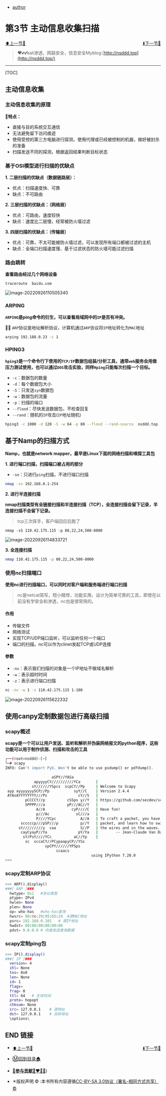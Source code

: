 + [author](https://github.com/3293172751/cs-awesome-Block_Chain)

# 第3节 主动信息收集扫描

<div><a href = '2.md' style='float:left'>⬆️上一节🔗</a><a href = '4.md' style='float: right'>⬇️下一节🔗</a></div>
<br>

> ❤️💕💕kali渗透，网路安全，信息安全Myblog:[http://nsddd.top](http://nsddd.top/)

---
[TOC]

## 主动信息收集

### 主动信息收集的原理

**:telescope:特点：**

+ 直接与目的系统交互通信
+ 无法避免留下访问痕迹
+ 使用受控的第三方电脑进行探测，使用代理或已经被控制的机器，做好被封杀的准备
+ 扫描发送不同的探测，根据返回结果判断目标状态



### 基于OSI模型进行扫描的优缺点

**1. 二层扫描的优缺点（数据链路层）：**

+ 优点：扫描速度快、可靠
+ 缺点：不可路由



**2. 三层扫描的优缺点：（网络层）**

+ 优点：可路由，速度较快
+ 缺点：速度比二层慢，经常被防火墙过滤



**3. 四层扫描的优缺点：（传输层）**

+ 优点：可靠，不太可能被防火墙过滤，可以发现所有端口都被过滤的主机
+ 缺点：全端口扫描速度慢、基于过滤状态的防火墙可能过滤扫描



### 路由跳转

**查看路由经过几个网络设备**

```
traceroute  baidu.com
```

![image-20220926110505340](http://sm.nsddd.top/smsmimage-20220926110505340.png?xxw@nsddd.top)





### ARPING 

**`ARPING`是ping命令的衍生，可以查看局域网中的`IP`是否有冲突。**

:man_playing_water_polo: `ARP`协议是地址解析协议，计算机通过`ARP`协议将`IP`地址转化为`MAC`地址

```bash
arping 192.188.0.23 -c 1   
```



### HPING3

**`hping3`是一个命令行下使用的`TCP/IP`数据包组装/分析工具，通常`web`服务会用做压力测试使用，也可以通过`DOS`攻击实验，同样`Hping`只能每次扫描一个目标。**

+ `-c`：数据包的数量
+ `-d`：每个数据包大小
+ `-S`：只发送`syn`数据包
+ `-w`：数据包的流量
+ `-p`：扫描的端口
+ `--flood`：尽快发送数据包，不检查回复
+ `--rand`：随机的`IP`攻击(`IP`地址随机)

```bash
hping3 -c 1000 -d 120 -S -w 64 -p 80 --flood --rand-source  nsddd.top
```



## 基于Namp的扫描方式

**Namp，也就是network mapper，最早是Linux下面的网络扫描和嗅探工具包**

**1. 进行端口扫描，扫描端口被占用的部分**

+ `-sn`：只进行`ping`扫描，不进行端口扫描

```bash
nmap -sn 192.168.0.1-254 
```



**2. 进行半连接扫描**

**nmap扫描类型有全链接扫描和半连接扫描（TCP），全连接扫描会留下记录，半连接扫描不会留下记录。**

> tcp三次挥手，客户端回应后跑了

```
nmap -sS 110.42.175.115 -p 80,22,24,500-8000
```

![image-20220926114833721](http://sm.nsddd.top/smimage-20220926114833721.png?xxw@nsddd.top)



**3. 全连接扫描**

```bash
nmap 110.42.175.115 -p 80,22,24,500-8000
```



### 使用nc扫描端口

**使用nc进行扫描端口，可以同时对客户端和服务端进行端口扫描**

> nc是netcat简写，短小精悍，功能实用，设计为简单可靠的工具，即使在以前没有学安全和渗透，nc也是很常用的。

#### 作用

+ 传输文件
+ 网络测试
+ 实现TCP/UDP端口监听，可以监听任何一个端口
+ 端口的扫描，nc可以作为clinet发起TCP或UDP连接



#### 参数

+ `-nv`：表示我们扫描的对象是一个IP地址不做域名解析
+ `-w`：表示超时时间
+ `-z`：表示进行端口扫描

```bash
nc -nv -w 1 -z 110.42.175.115 1-100
```

![image-20220926115622332](http://sm.nsddd.top/smimage-20220926115622332.png?xxw@nsddd.top)



## 使用canpy定制数据包进行高级扫描

### scapy概述

**scapy是一个可以让用户发送、监听和解析并伪装网络报文的python程序，这些功能可以用于制作侦测、扫描和攻击的工具**

```bash
┌──(root💀nsddd)-[~]
└─# scapy                       
INFO: Can't import PyX. Won't be able to use psdump() or pdfdump().
                                      
                     aSPY//YASa       
             apyyyyCY//////////YCa       |
            sY//////YSpcs  scpCY//Pp     | Welcome to Scapy
 ayp ayyyyyyySCP//Pp           syY//C    | Version 2.4.4
 AYAsAYYYYYYYY///Ps              cY//S   |
         pCCCCY//p          cSSps y//Y   | https://github.com/secdev/scapy
         SPPPP///a          pP///AC//Y   |
              A//A            cyP////C   | Have fun!
              p///Ac            sC///a   |
              P////YCpc           A//A   | To craft a packet, you have to be a
       scccccp///pSP///p          p//Y   | packet, and learn how to swim in
      sY/////////y  caa           S//P   | the wires and in the waves.
       cayCyayP//Ya              pY/Ya   |        -- Jean-Claude Van Damme
        sY/PsY////YCc          aC//Yp    |
         sc  sccaCY//PCypaapyCP//YSs  
                  spCPY//////YPSps    
                       ccaacs         
                                       using IPython 7.20.0
>>> 
```



### scapy定制ARP协议

```python
>>> ARP().display()
###[ ARP ]### 
  hwtype= 0x1   #协议类型
  ptype= IPv4
  hwlen= None
  plen= None
  op= who-has	#who-has查询
  hwsrc= 00:0c:29:95:65:24	#源MAC地址
  psrc= 192.168.0.101	# 源IP地址
  hwdst= 00:00:00:00:00:00
  pdst= 0.0.0.0	# 向谁发送查询数据

```



### scapy定制ping包

```bash
>>> IP().display()
###[ IP ]### 
  version= 4
  ihl= None
  tos= 0x0
  len= None
  id= 1
  flags= 
  frag= 0
  ttl= 64	# 生存时间
  proto= hopopt
  chksum= None	
  src= 127.0.0.1	# 源地址
  dst= 127.0.0.1	# 目标地址
  \options\

```



## END 链接

<ul><li><div><a href = '2.md' style='float:left'>⬆️上一节🔗</a><a href = '4.md' style='float: right'>⬇️下一节🔗</a></div></li></ul>

+ [Ⓜ️回到目录🏠](../README.md)

+ [**🫵参与贡献💞❤️‍🔥💖**](https://nsddd.top/archives/contributors))

+ ✴️版权声明 &copy; :本书所有内容遵循[CC-BY-SA 3.0协议（署名-相同方式共享）&copy;](http://zh.wikipedia.org/wiki/Wikipedia:CC-by-sa-3.0协议文本) 

